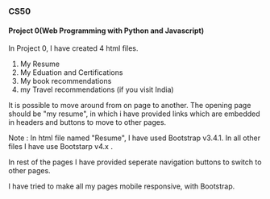 ### CS50
#### Project 0(Web Programming with Python and Javascript)

In Project 0, I have created 4 html files.

1. My Resume
2. My Eduation and Certifications
3. My book recommendations
4. my Travel recommendations (if you visit India)

It is possible to move around from on page to another.
The opening page should be "my resume", in which i have provided links which are embedded in headers and buttons to move to other pages.

Note : In html file named "Resume", I have used Bootstrap v3.4.1. In all other files I have use Bootstarp v4.x .

In rest of the pages I have provided seperate navigation buttons to switch to other pages.

I have tried to make all my pages mobile responsive, with Bootstrap.